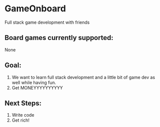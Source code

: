# GameOnboard
Full stack game development with friends

## Board games currently supported:
None

## Goal:

1. We want to learn full stack development and a little bit of game dev as well while having fun. 
2. Get MONEYYYYYYYYYY

## Next Steps:

1. Write code
2. Get rich!